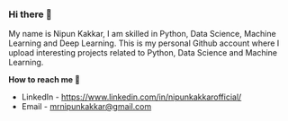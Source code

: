 ### Hi there 👋

My name is Nipun Kakkar, I am skilled in Python, Data Science, Machine Learning and Deep Learning.
This is my personal Github account where I upload interesting projects related to Python, Data Science and Machine Learning.

**How to reach me 📱**
    
* LinkedIn - https://www.linkedin.com/in/nipunkakkarofficial/
* Email    - mrnipunkakkar@gmail.com
